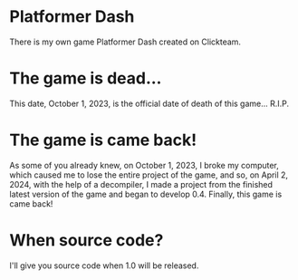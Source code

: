 # Platformer Dash
There is my own game Platformer Dash created on Clickteam.
# The game is dead...
This date, October 1, 2023, is the official date of death of this game... R.I.P.
# The game is came back!
As some of you already knew, on October 1, 2023, I broke my computer, which caused me to lose the entire project of the game, and so, on April 2, 2024, with the help of a decompiler, I made a project from the finished latest version of the game and began to develop 0.4. Finally, this game is came back!
# When source code?
I'll give you source code when 1.0 will be released.
